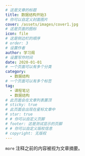 ```yaml
---
# 这是文章的标题
title: 数据结构开始3
# 你可以自定义封面图片
cover: /assets/images/cover1.jpg
# 这是页面的图标
icon: file
# 这是侧边栏的顺序
# order: 3
# 设置作者
author: 学习阁
# 设置写作时间
date: 2020-01-01
# 一个页面可以有多个分类
category:
  - 数据结构
# 一个页面可以有多个标签
tag:
  - 课程笔记
  - 数据结构
# 此页面会在文章列表置顶
# sticky: true
# 此页面会出现在星标文章中
# star: true
# # 你可以自定义页脚
# footer: 这是测试显示的页脚
# # 你可以自定义版权信息
# copyright: 无版权
---
```


`more` 注释之前的内容被视为文章摘要。

<!-- more -->